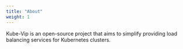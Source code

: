 ```yaml
---
title: "About"
weight: 1
---
```


Kube-Vip is an open-source project that aims to simplify providing load balancing services for Kubernetes clusters.
